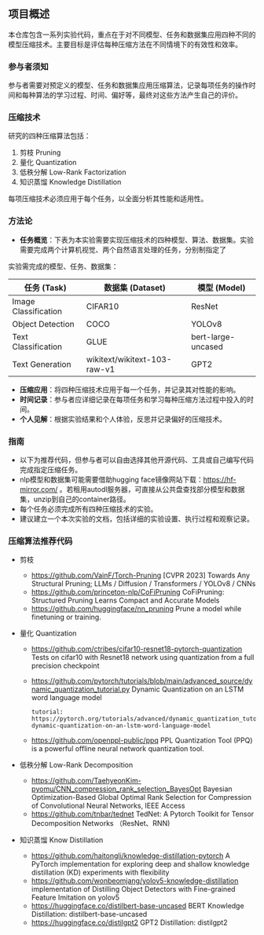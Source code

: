 ## 项目概述
本仓库包含一系列实验代码，重点在于对不同模型、任务和数据集应用四种不同的模型压缩技术。主要目标是评估每种压缩方法在不同情境下的有效性和效率。

### 参与者须知
参与者需要对预定义的模型、任务和数据集应用压缩算法，记录每项任务的操作时间和每种算法的学习过程、时间、偏好等，最终对这些方法产生自己的评价。

### 压缩技术
研究的四种压缩算法包括：
1. 剪枝 Pruning
2. 量化 Quantization
3. 低秩分解 Low-Rank Factorization
4. 知识蒸馏 Knowledge Distillation

每项压缩技术必须应用于每个任务，以全面分析其性能和适用性。

### 方法论
- **任务概览**：下表为本实验需要实现压缩技术的四种模型、算法、数据集。实验需要完成两个计算机视觉、两个自然语言处理的任务，分别制指定了

实验需完成的模型、任务、数据集：

| 任务 (Task)             | 数据集 (Dataset)                | 模型 (Model)            |
|-------------------------|---------------------------------|-------------------------|
| Image Classification    | CIFAR10                         | ResNet                  |
| Object Detection        | COCO                            | YOLOv8                    |
| Text Classification     | GLUE                            | bert-large-uncased      |
| Text Generation             | wikitext/wikitext-103-raw-v1    | GPT2                    |

- **压缩应用**：将四种压缩技术应用于每一个任务，并记录其对性能的影响。
- **时间记录**：参与者应详细记录在每项任务和学习每种压缩方法过程中投入的时间。
- **个人见解**：根据实验结果和个人体验，反思并记录偏好的压缩技术。

### 指南
- 以下为推荐代码，但参与者可以自由选择其他开源代码、工具或自己编写代码完成指定压缩任务。
- nlp模型和数据集可能需要借助hugging face镜像网站下载：https://hf-mirror.com/ 。若租用autodl服务器，可直接从公共盘查找部分模型和数据集，unzip到自己的container路径。
- 每个任务必须完成所有四种压缩技术的实验。 
- 建议建立一个本次实验的文档，包括详细的实验设置、执行过程和观察记录。

### 压缩算法推荐代码
- 剪枝
   - https://github.com/VainF/Torch-Pruning [CVPR 2023] Towards Any Structural Pruning; LLMs / Diffusion / Transformers / YOLOv8 / CNNs
   - https://github.com/princeton-nlp/CoFiPruning CoFiPruning: Structured Pruning Learns Compact and Accurate Models
   - https://github.com/huggingface/nn_pruning Prune a model while finetuning or training.

- 量化 Quantization
    - https://github.com/ctribes/cifar10-resnet18-pytorch-quantization Tests on cifar10 with Resnet18 network using quantization from a full precision checkpoint
    - https://github.com/pytorch/tutorials/blob/main/advanced_source/dynamic_quantization_tutorial.py Dynamic Quantization on an LSTM word language model
    
          tutorial: https://pytorch.org/tutorials/advanced/dynamic_quantization_tutorial.html#beta-dynamic-quantization-on-an-lstm-word-language-model
    
    - https://github.com/openppl-public/ppq PPL Quantization Tool (PPQ) is a powerful offline neural network quantization tool.

- 低秩分解 Low-Rank Decomposition
    - https://github.com/TaehyeonKim-pyomu/CNN_compression_rank_selection_BayesOpt Bayesian Optimization-Based Global Optimal Rank Selection for Compression of Convolutional Neural Networks, IEEE Access
    - https://github.com/tnbar/tednet TedNet: A Pytorch Toolkit for Tensor Decomposition Networks （ResNet、RNN)
 
- 知识蒸馏 Know Distillation
    - https://github.com/haitongli/knowledge-distillation-pytorch A PyTorch implementation for exploring deep and shallow knowledge distillation (KD) experiments with flexibility
    - https://github.com/wonbeomjang/yolov5-knowledge-distillation implementation of Distilling Object Detectors with Fine-grained Feature Imitation on yolov5
    - https://huggingface.co/distilbert-base-uncased BERT Knowledge Distillation: distilbert-base-uncased
    - https://huggingface.co/distilgpt2 GPT2 Distillation: distilgpt2 
